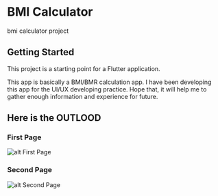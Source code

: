 # BMI Calculator

bmi calculator project

## Getting Started

This project is a starting point for a Flutter application.

This app is basically a BMI/BMR calculation app. I have been developing this app for the UI/UX developing practice. Hope that, it will help me to gather enough information and experience for future.

## Here is the OUTLOOD
### First Page
![alt First Page](https://i.ibb.co/f473j9w/Screenshot-20211204-203928.jpg)

### Second Page
![alt Second Page](https://i.ibb.co/hW8q04s/Screenshot-2021-1204-204013.jpg)

